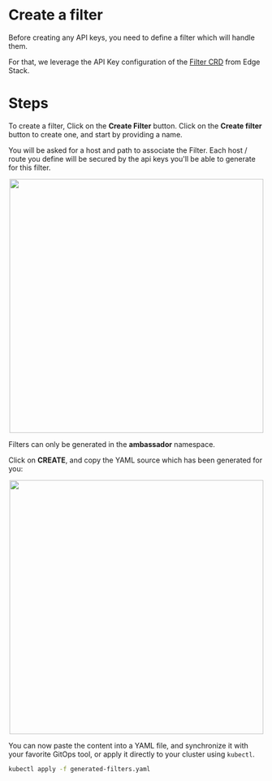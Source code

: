 # Create a filter

Before creating any API keys, you need to define a filter which will handle them.

For that, we leverage the API Key configuration of the [Filter CRD](../../../../../edge-stack/latest/topics/using/filters/apikeys/) from Edge Stack.

# Steps

To create a filter, Click on the **Create Filter** button. 
Click on the **Create filter** button to create one, and start by providing a name. 

You will be asked for a host and path to associate the Filter. Each host / 
route you define will be secured by the api keys you'll be able to generate for this filter.

<p align="center">
  <img src="./../../../images/security-create-filter.png" width="500"/>
</p>

<Alert severity="info">
  Filters can only be generated in the <strong>ambassador</strong> namespace.
</Alert>

Click on **CREATE**, and copy the YAML source which has been generated for you:

<p align="center">
  <img src="./../../../images/security-create-filter-yaml-source.png" width="500"/>
</p>

You can now paste the content into a YAML file, and synchronize it with your favorite GitOps tool, or apply it directly to your cluster using `kubectl`.

```bash
kubectl apply -f generated-filters.yaml
```



